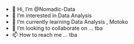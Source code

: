 - 👋 Hi, I’m @Nomadic-Data
- 👀 I’m interested in Data Analysis
- 🌱 I’m currently learning Data Analysis , Motoko
- 💞️ I’m looking to collaborate on ... tba
- 📫 How to reach me ... tba

<!---
Nomadic-Data/Nomadic-Data is a ✨ special ✨ repository because its `README.md` (this file) appears on your GitHub profile.
You can click the Preview link to take a look at your changes.
--->
